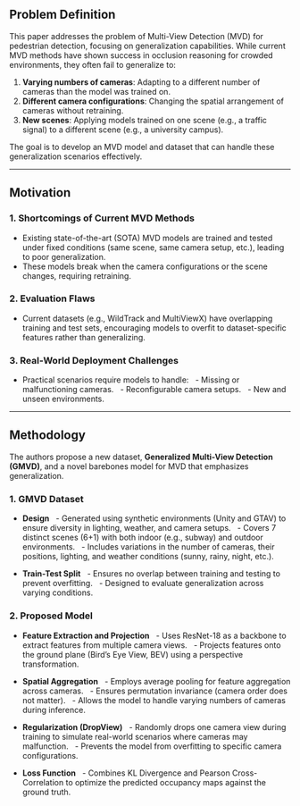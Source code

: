 ## Problem Definition
This paper addresses the problem of Multi-View Detection (MVD) for pedestrian detection, focusing on generalization capabilities. While current MVD methods have shown success in occlusion reasoning for crowded environments, they often fail to generalize to:

1. **Varying numbers of cameras**: Adapting to a different number of cameras than the model was trained on.
2. **Different camera configurations**: Changing the spatial arrangement of cameras without retraining.
3. **New scenes**: Applying models trained on one scene (e.g., a traffic signal) to a different scene (e.g., a university campus).

The goal is to develop an MVD model and dataset that can handle these generalization scenarios effectively.

---
## Motivation
### 1. Shortcomings of Current MVD Methods
- Existing state-of-the-art (SOTA) MVD models are trained and tested under fixed conditions (same scene, same camera setup, etc.), leading to poor generalization.
- These models break when the camera configurations or the scene changes, requiring retraining.

### 2. Evaluation Flaws
- Current datasets (e.g., WildTrack and MultiViewX) have overlapping training and test sets, encouraging models to overfit to dataset-specific features rather than generalizing.

### 3. Real-World Deployment Challenges
- Practical scenarios require models to handle:
  - Missing or malfunctioning cameras.
  - Reconfigurable camera setups.
  - New and unseen environments.

---
## Methodology
The authors propose a new dataset, **Generalized Multi-View Detection (GMVD)**, and a novel barebones model for MVD that emphasizes generalization.
  
### 1. GMVD Dataset
- **Design**
  - Generated using synthetic environments (Unity and GTAV) to ensure diversity in lighting, weather, and camera setups.
  - Covers 7 distinct scenes (6+1) with both indoor (e.g., subway) and outdoor environments.
  - Includes variations in the number of cameras, their positions, lighting, and weather conditions (sunny, rainy, night, etc.).

- **Train-Test Split**
  - Ensures no overlap between training and testing to prevent overfitting.
  - Designed to evaluate generalization across varying conditions.
  
### 2. Proposed Model
- **Feature Extraction and Projection**
  - Uses ResNet-18 as a backbone to extract features from multiple camera views.
  - Projects features onto the ground plane (Bird’s Eye View, BEV) using a perspective transformation.

- **Spatial Aggregation**
  - Employs average pooling for feature aggregation across cameras.
  - Ensures permutation invariance (camera order does not matter).
  - Allows the model to handle varying numbers of cameras during inference.

- **Regularization (DropView)**
  - Randomly drops one camera view during training to simulate real-world scenarios where cameras may malfunction.
  - Prevents the model from overfitting to specific camera configurations.

- **Loss Function**
  - Combines KL Divergence and Pearson Cross-Correlation to optimize the predicted occupancy maps against the ground truth.